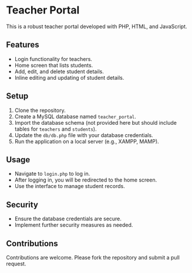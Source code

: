 # Teacher Portal

This is a robust teacher portal developed with PHP, HTML, and JavaScript.

## Features

- Login functionality for teachers.
- Home screen that lists students.
- Add, edit, and delete student details.
- Inline editing and updating of student details.

## Setup

1. Clone the repository.
2. Create a MySQL database named `teacher_portal`.
3. Import the database schema (not provided here but should include tables for `teachers` and `students`).
4. Update the `db/db.php` file with your database credentials.
5. Run the application on a local server (e.g., XAMPP, MAMP).

## Usage

- Navigate to `login.php` to log in.
- After logging in, you will be redirected to the home screen.
- Use the interface to manage student records.

## Security

- Ensure the database credentials are secure.
- Implement further security measures as needed.

## Contributions

Contributions are welcome. Please fork the repository and submit a pull request.

